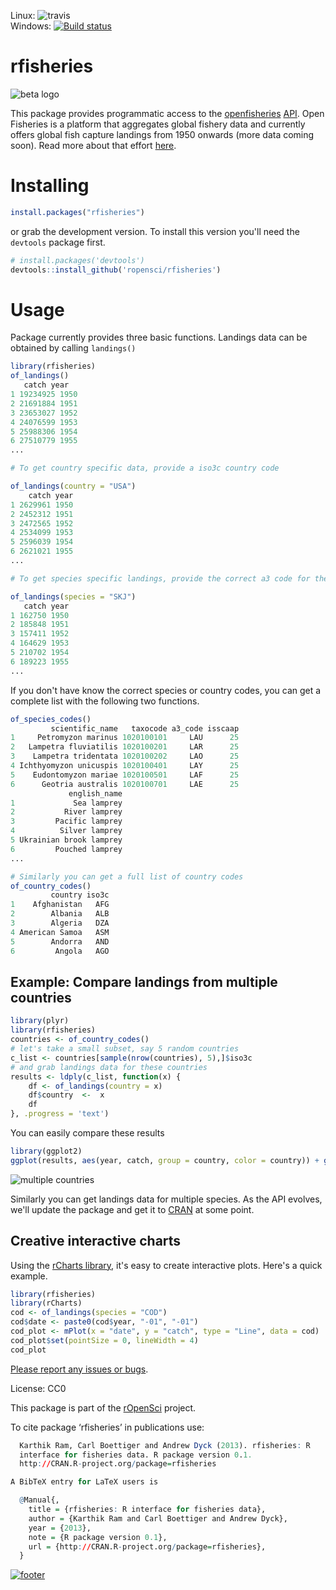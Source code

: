 
Linux: ![travis](https://travis-ci.org/ropensci/rfisheries.png)  
Windows: [![Build status](https://ci.appveyor.com/api/projects/status/agi7g487s4g53u4p)](https://ci.appveyor.com/project/karthik/rfisheries)

# rfisheries #
![beta logo](https://raw.github.com/ropensci/rfisheries/master/betaLogo.png)

This package provides programmatic access to the [openfisheries](http://openfisheries.org/) [API](http://openfisheries.org/api-info).
Open Fisheries is a platform that aggregates global fishery data and currently offers global fish capture landings from 1950 onwards (more data coming soon). Read more about that effort [here](http://openfisheries.org/about).

# Installing #

```r
install.packages("rfisheries")
```

or grab the development version. To install this version you'll need the `devtools` package first.


```r
# install.packages('devtools')
devtools::install_github('ropensci/rfisheries')
```

# Usage #
Package currently provides three basic functions. Landings data can be obtained by calling `landings()`

```r
library(rfisheries)
of_landings()
   catch year
1 19234925 1950
2 21691884 1951
3 23653027 1952
4 24076599 1953
5 25988306 1954
6 27510779 1955
...

# To get country specific data, provide a iso3c country code

of_landings(country = "USA")
    catch year
1 2629961 1950
2 2452312 1951
3 2472565 1952
4 2534099 1953
5 2596039 1954
6 2621021 1955
...

# To get species specific landings, provide the correct a3 code for the required species.

of_landings(species = "SKJ")
   catch year
1 162750 1950
2 185848 1951
3 157411 1952
4 164629 1953
5 210702 1954
6 189223 1955
...
```

If you don't have know the correct species or country codes, you can get a complete list with the following two functions.

```r
of_species_codes()
         scientific_name   taxocode a3_code isscaap
1     Petromyzon marinus 1020100101     LAU      25
2   Lampetra fluviatilis 1020100201     LAR      25
3    Lampetra tridentata 1020100202     LAO      25
4 Ichthyomyzon unicuspis 1020100401     LAY      25
5    Eudontomyzon mariae 1020100501     LAF      25
6      Geotria australis 1020100701     LAE      25
             english_name
1             Sea lamprey
2           River lamprey
3         Pacific lamprey
4          Silver lamprey
5 Ukrainian brook lamprey
6         Pouched lamprey
...

# Similarly you can get a full list of country codes
of_country_codes()
         country iso3c
1    Afghanistan   AFG
2        Albania   ALB
3        Algeria   DZA
4 American Samoa   ASM
5        Andorra   AND
6         Angola   AGO
```

## Example: Compare landings from multiple countries

```r
library(plyr)
library(rfisheries)
countries <- of_country_codes()
# let's take a small subset, say 5 random countries
c_list <- countries[sample(nrow(countries), 5),]$iso3c
# and grab landings data for these countries
results <- ldply(c_list, function(x) {
    df <- of_landings(country = x)
    df$country  <-  x
    df
}, .progress = 'text')
```

You can easily compare these results
```r
library(ggplot2)
ggplot(results, aes(year, catch, group = country, color = country)) + geom_line()
```
![multiple countries](https://raw.github.com/ropensci/rfisheries/master/multiple_countries.png)

Similarly you can get landings data for multiple species. As the API evolves, we'll update the package and get it to [CRAN](http://cran.r-project.org/) at some point.


## Creative interactive charts

Using the [rCharts library](http://ramnathv.github.io/rCharts/), it's easy to create interactive plots. Here's a quick example.

```r
library(rfisheries)
library(rCharts)
cod <- of_landings(species = "COD")
cod$date <- paste0(cod$year, "-01", "-01")
cod_plot <- mPlot(x = "date", y = "catch", type = "Line", data = cod)
cod_plot$set(pointSize = 0, lineWidth = 4)
cod_plot
```
[Please report any issues or bugs](https://github.com/ropensci/rfisheries/issues).

License: CC0

This package is part of the [rOpenSci](http://ropensci.org/packages) project.

To cite package ‘rfisheries’ in publications use:

```r
  Karthik Ram, Carl Boettiger and Andrew Dyck (2013). rfisheries: R
  interface for fisheries data. R package version 0.1.
  http://CRAN.R-project.org/package=rfisheries

A BibTeX entry for LaTeX users is

  @Manual{,
    title = {rfisheries: R interface for fisheries data},
    author = {Karthik Ram and Carl Boettiger and Andrew Dyck},
    year = {2013},
    note = {R package version 0.1},
    url = {http://CRAN.R-project.org/package=rfisheries},
  }
```
[![footer](http://ropensci.org/public_images/github_footer.png)](http://ropensci.org)